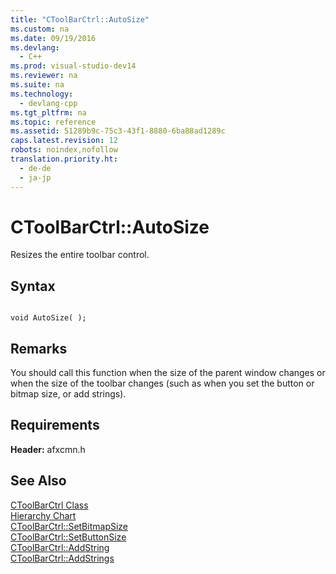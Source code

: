 ```yaml
---
title: "CToolBarCtrl::AutoSize"
ms.custom: na
ms.date: 09/19/2016
ms.devlang: 
  - C++
ms.prod: visual-studio-dev14
ms.reviewer: na
ms.suite: na
ms.technology: 
  - devlang-cpp
ms.tgt_pltfrm: na
ms.topic: reference
ms.assetid: 51289b9c-75c3-43f1-8880-6ba88ad1289c
caps.latest.revision: 12
robots: noindex,nofollow
translation.priority.ht: 
  - de-de
  - ja-jp
---
```

# CToolBarCtrl::AutoSize
Resizes the entire toolbar control.  
  
## Syntax  
  
```  
  
void AutoSize( );  
```  
  
## Remarks  
 You should call this function when the size of the parent window changes or when the size of the toolbar changes (such as when you set the button or bitmap size, or add strings).  
  
## Requirements  
 **Header:** afxcmn.h  
  
## See Also  
 [CToolBarCtrl Class](../vs140/CToolBarCtrl-Class.md)   
 [Hierarchy Chart](../vs140/Hierarchy-Chart.md)   
 [CToolBarCtrl::SetBitmapSize](../vs140/CToolBarCtrl--SetBitmapSize.md)   
 [CToolBarCtrl::SetButtonSize](../vs140/CToolBarCtrl--SetButtonSize.md)   
 [CToolBarCtrl::AddString](../vs140/CToolBarCtrl--AddString.md)   
 [CToolBarCtrl::AddStrings](../vs140/CToolBarCtrl--AddStrings.md)